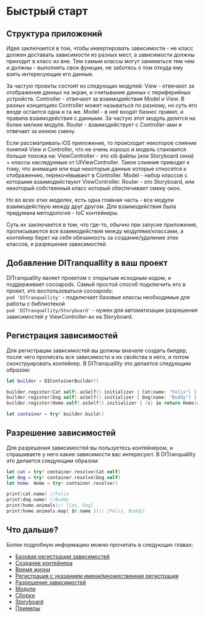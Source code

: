# Быстрый старт

## Структура приложений
Идея заключается в том, чтобы инвертировать зависимости - не класс должен доставать зависимости из разных мест, а зависимости должны приходит в класс из вне. Тем самым классы могут заниматься тем чем и должны - выполнять свои функции, не заботясь о том откуда ему взять интересующие его данные.

За частую проекты состоят из следующих модулей:
View - отвечают за отображение данных на экран, и считывание данных с периферийных устройств.
Controller - отвечают за взаимодействия Model и View. В разных концепциях Controller может называться по разному, но суть его везде остается одна и та же.
Model - в неё входят бизнес правил, и правила взаимодействия с данными. За частую этот модуль делится на более мелкие модуля.
Router - взаимодействует с Controller-ами и отвечает за ихнюю смену.

Если рассматривать iOS приложение, то происходит некоторое слияние понятий View и Controller, что не очень хорошо и модель становится больше похожа на:
ViewController - это xib файлы (или Storyboard окна) + классы наследуемые от UIViewController. Такое слияние приводит к тому, что анимация или еще некоторые данные которые относятся к отображению, перекочёвывают в Controller.
Model - набор классов с которыми взаимодействуют ViewController.
Router - это Storyboard, или некоторый собственный класс который обеспечивает смену окон.

Но во всех этих моделях, есть одна главная часть - все модули взаимодействую между друг другом. Для взаимодействия была придумана методология - IoC контейнеры.

Суть их заключается в том, что где-то, обычно при запуске приложения, прописываются все взаимодействия между модулями/классами, а контейнер берет на себя обязанность за создание/удаление этих классов, и разрешение зависимостей.
 
## Добавление DITranquallity в ваш проект
DITranquallity являет проектом с открытым исходным кодом, и поддерживает cocoapods. 
Самый простой способ подключить его в проект, это воспользоваться cocoapods:  
`pod 'DITranquallity'` - подключает базовые классы необходимые для работы с библиотекой  
`pod 'DITranquallity/Storyboard'` - нужен для автоматизации разрешения зависимостей у ViewController-ах на Storyboard.

## Регистрация зависимостей
Для регистрации зависимостей вы должны вначале создать билдер, после чего прописать все зависимости и их свойства в него, и потом сконструировать контейнер.
В DITranquallity это делается следующим образом:
```Swift
let builder = DIContainerBuilder()

builder.register(Cat.self).asSelf().initializer { Cat(name: "Felix") }
builder.register(Dog.self).asSelf().initializer { Dog(name: "Buddy") }
builder.register(Home.self).asSelf().initializer { (s) in return Home(animals: [s.resolve(Cat), s.resolve(Dog)]) }

let container = try! builder.build()
```

## Разрешение зависимостей
Для разрешения зависимостей вы пользуетесь контейнером, и спрашиваете у него какие зависимости вас интересуют.
В DITranquallity это делается следующим образом:
```Swift
let cat = try! container.resolve(Cat.self)
let dog = try! container.resolve(Dog.self)
let home: Home = try! container.resolve()

print(cat.name) //Felix
print(dog.name) //Buddy
print(home.animals)// [Cat, Dog]
print(home.animals.map{ $0.name })// [Felix, Buddy]
```

## Что дальше?
Более подробную информацию можно прочитать в следующих главах:

* [Базовая регистрации зависимостей](registration.md)
* [Создание контейнера](build.md)
* [Время жизни](timelife.md)
* [Регистрация с указанием имени/множественная регистрация](multi_name_registration.md)
* [Разрешение зависимостей](resolve.md)
* [Модули](module.md)
* [Сборки](assembly.md)
* [Storyboard](storyboard.md)
* [Примеры](sample.md)